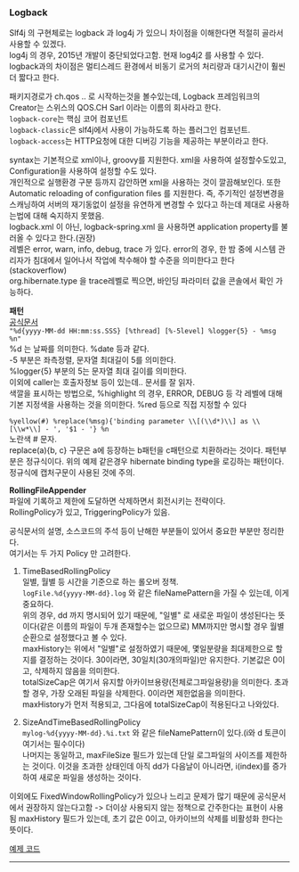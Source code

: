 ### Logback  
Slf4j 의 구현체로는 logback 과 log4j 가 있으니 차이점을 이해한다면 적절히 골라서 사용할 수 있겠다.  
log4j 의 경우, 2015년 개발이 중단되었다고함. 현재 log4j2 를 사용할 수 있다. logback과의 차이점은 멀티스레드 환경에서 비동기 로거의 처리량과 대기시간이 훨씬 더 짧다고 한다.  

패키지경로가 ch.qos .. 로 시작하는것을 볼수있는데, Logback 프레임워크의 Creator는 스위스의 QOS.CH Sarl 이라는 이름의 회사라고 한다.  
`logback-core`는 핵심 코어 컴포넌트  
`logback-classic`은 slf4j에서 사용이 가능하도록 하는 플러그인 컴포넌트.  
`logback-access`는 HTTP요청에 대한 디버깅 기능을 제공하는 부분이라고 한다.  

syntax는 기본적으로 xml이나, groovy를 지원한다. xml을 사용하여 설정할수도있고, Configuration을 사용하여 설정할 수도 있다.  
개인적으로 실행환경 구분 등까지 감안하면 xml을 사용하는 것이 깔끔해보인다. 또한 Automatic reloading of configuration files 를 지원한다. 즉, 주기적인 설정변경을 스캐닝하여 서버의 재기동없이 설정을 유연하게 변경할 수 있다고 하는데 제대로 사용하는법에 대해 숙지하지 못했음.       
logback.xml 이 아닌, logback-spring.xml 을 사용하면 application property를 불러올 수 있다고 한다.(권장)  
레벨은 error, warn, info, debug, trace 가 있다. error의 경우, 한 밤 중에 시스템 관리자가 침대에서 일어나서 작업에 착수해야 할 수준을 의미한다고 한다(stackoverflow)  
org.hibernate.type 을 trace레벨로 찍으면, 바인딩 파라미터 값을 콘솔에서 확인 가능하다.  


**패턴**  
[공식문서](https://logback.qos.ch/manual/layouts.html)  
`"%d{yyyy-MM-dd HH:mm:ss.SSS} [%thread] [%-5level] %logger{5} - %msg %n"`  
%d 는 날짜를 의미한다. %date 등과 같다.  
-5 부분은 좌측정렬, 문자열 최대길이 5를 의미한다.   
%logger{5} 부분의 5는 문자열 최대 길이를 의미한다.  
이외에 caller는 호출자정보 등이 있는데.. 문서를 잘 읽자.  
색깔을 표시하는 방법으로, %highlight 의 경우, ERROR, DEBUG 등 각 레벨에 대해 기본 지정색을 사용하는 것을 의미한다. %red 등으로 직접 지정할 수 있다  

`%yellow(#) %replace(%msg){'binding parameter \\[(\\d*)\\] as \\[\\w*\\] - ', '$1 - '} %n`  
노란색 # 문자.  
replace(a){b, c} 구문은 a에 등장하는 b패턴을 c패턴으로 치환하라는 것이다. 패턴부분은 정규식이다. 위의 예제 같은경우 hibernate binding type을 로깅하는 패턴이다. 정규식에 캡처구문이 사용된 것에 주의.  

**RollingFileAppender**  
파일에 기록하고 제한에 도달하면 삭제하면서 회전시키는 전략이다.  
RollingPolicy가 있고, TriggeringPolicy가 있음.  

공식문서의 설명, 소스코드의 주석 등이 난해한 부분들이 있어서 중요한 부분만 정리한다.  
여기서는 두 가지 Policy 만 고려한다.   

1. TimeBasedRollingPolicy  
일별, 월별 등 시간을 기준으로 하는 롤오버 정책.  
`logFile.%d{yyyy-MM-dd}.log` 와 같은 fileNamePattern을 가질 수 있는데, 이게 중요하다.  
위의 경우, dd 까지 명시되어 있기 때문에, "일별" 로 새로운 파일이 생성된다는 뜻이다(같은 이름의 파일이 두개 존재할수는 없으므로) MM까지만 명시할 경우 월별순환으로 설정했다고 볼 수 있다.  
maxHistory는 위에서 "일별"로 설정하였기 때문에, 몇일분량을 최대제한으로 할지를 결정하는 것이다. 30이라면, 30일치(30개의파일)만 유지한다. 기본값은 0이고, 삭제하지 않음을 의미한다.    
totalSizeCap은 여기서 유지할 아카이브용량(전체로그파일용량)을 의미한다. 초과할 경우, 가장 오래된 파일을 삭제한다. 0이라면 제한없음을 의미한다.      
maxHistory가 먼저 적용되고, 그다음에 totalSizeCap이 적용된다고 나와있다.  

2. SizeAndTimeBasedRollingPolicy  
`mylog-%d{yyyy-MM-dd}.%i.txt` 와 같은 fileNamePattern이 있다.(i와 d 토큰이 여기서는 필수이다)  
나머지는 동일하고, maxFileSize 필드가 있는데 단일 로그파일의 사이즈를 제한하는 것이다. 이것을 초과한 상태인데 아직 dd가 다음날이 아니라면, i(index)를 증가하여 새로운 파일을 생성하는 것이다.  

이외에도 FixedWindowRollingPolicy가 있으나 느리고 문제가 많기 때문에 공식문서에서 권장하지 않는다고함 -> 더이상 사용되지 않는 정책으로 간주한다는 표현이 사용됨 
maxHistory 필드가 있는데, 초기 값은 0이고, 아카이브의 삭제를 비활성화 한다는 뜻이다. 

[예제 코드](./examples/log-example/src/main/resources/logback-spring.xml)

---  